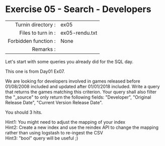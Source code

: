 # Exercise 05 - Search - Developers

|                         |                    |
| -----------------------:| ------------------ |
|   Turnin directory :    |  ex05              |
|   Files to turn in :    |  ex05-rendu.txt    |
|   Forbidden function :  |  None              |
|   Remarks :             |                    |

Let's start with some queries you already did for the SQL day.

This one is from Day01 Ex07.  

We are looking for developers involved in games released before 01/08/2008 included and updated after 01/01/2018 included.
Write a query that returns the games matching this criterion.
Your query shall also filter the "_source" to only return the following fields: "Developer", "Original Release Date", "Current Version Release Date".

You should 3 hits.

Hint1: You might need to adjust the mapping of your index   
Hint2: Create a new index and use the reindex API to change the mapping rather than using logstash to re-ingest the CSV  
Hint3: "bool" query will be useful ;)  
